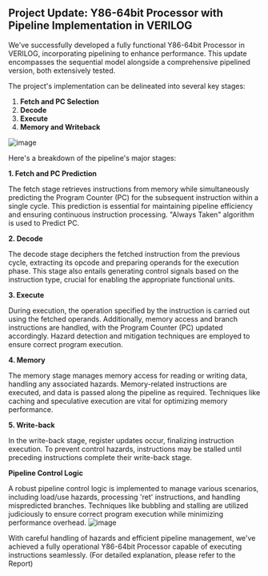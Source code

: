 ## Project Update: Y86-64bit Processor with Pipeline Implementation in VERILOG

We've successfully developed a fully functional Y86-64bit Processor in VERILOG, incorporating pipelining to enhance performance. This update encompasses the sequential model alongside a comprehensive pipelined version, both extensively tested.

The project's implementation can be delineated into several key stages:

1. **Fetch and PC Selection**
2. **Decode**
3. **Execute**
4. **Memory and Writeback**

![image](https://github.com/priyamandot/Y86-64bit-Processor/assets/139869341/aedf6db3-26ed-4d33-99dc-5c818be09a97)

Here's a breakdown of the pipeline's major stages:

**1. Fetch and PC Prediction**

The fetch stage retrieves instructions from memory while simultaneously predicting the Program Counter (PC) for the subsequent instruction within a single cycle. This prediction is essential for maintaining pipeline efficiency and ensuring continuous instruction processing. "Always Taken" algorithm is used to Predict PC.

**2. Decode**

The decode stage deciphers the fetched instruction from the previous cycle, extracting its opcode and preparing operands for the execution phase. This stage also entails generating control signals based on the instruction type, crucial for enabling the appropriate functional units.

**3. Execute**

During execution, the operation specified by the instruction is carried out using the fetched operands. Additionally, memory access and branch instructions are handled, with the Program Counter (PC) updated accordingly. Hazard detection and mitigation techniques are employed to ensure correct program execution.

**4. Memory**

The memory stage manages memory access for reading or writing data, handling any associated hazards. Memory-related instructions are executed, and data is passed along the pipeline as required. Techniques like caching and speculative execution are vital for optimizing memory performance.

**5. Write-back**

In the write-back stage, register updates occur, finalizing instruction execution. To prevent control hazards, instructions may be stalled until preceding instructions complete their write-back stage.

**Pipeline Control Logic**

A robust pipeline control logic is implemented to manage various scenarios, including load/use hazards, processing 'ret' instructions, and handling mispredicted branches. Techniques like bubbling and stalling are utilized judiciously to ensure correct program execution while minimizing performance overhead.
![image](https://github.com/priyamandot/Y86-64bit-Processor/assets/139869341/bde746e6-4879-45a9-b545-73c5573fbf70)

With careful handling of hazards and efficient pipeline management, we've achieved a fully operational Y86-64bit Processor capable of executing instructions seamlessly.
(For detailed explanation, please refer to the Report)

